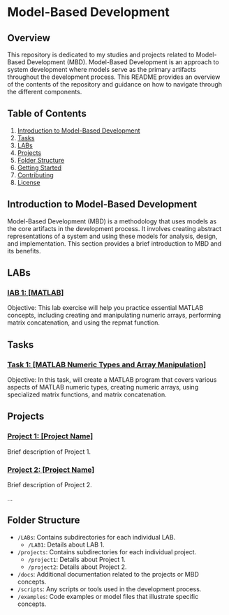 # Model-Based Development 

## Overview

This repository is dedicated to my studies and projects related to Model-Based Development (MBD). Model-Based Development is an approach to system development where models serve as the primary artifacts throughout the development process. This README provides an overview of the contents of the repository and guidance on how to navigate through the different components.

## Table of Contents

1. [Introduction to Model-Based Development](#introduction-to-model-based-development)
2. [Tasks](#Tasks)
3. [LABs](#LABs)
4. [Projects](#projects)
5. [Folder Structure](#folder-structure)
6. [Getting Started](#getting-started)
7. [Contributing](#contributing)
8. [License](#license)

## Introduction to Model-Based Development

Model-Based Development (MBD) is a methodology that uses models as the core artifacts in the development process. It involves creating abstract representations of a system and using these models for analysis, design, and implementation. This section provides a brief introduction to MBD and its benefits.

## LABs

### [lAB 1: [MATLAB]](LAB1.m)
Objective: This lab exercise will help you practice essential MATLAB concepts, including
creating and manipulating numeric arrays, performing matrix concatenation, and using the
repmat function.

## Tasks

### [Task 1: [MATLAB Numeric Types and Array Manipulation]](Task_1.m)
Objective: In this task,  will create a MATLAB program that covers various aspects of MATLAB numeric types, creating numeric arrays, using specialized matrix functions, and matrix concatenation.


## Projects

### [Project 1: [Project Name]](projects/project1/)

Brief description of Project 1.

### [Project 2: [Project Name]](projects/project2/)

Brief description of Project 2.

...

## Folder Structure
- `/LABs`: Contains subdirectories for each individual LAB.
  - `/LAB1`: Details about LAB 1.
- `/projects`: Contains subdirectories for each individual project.
  - `/project1`: Details about Project 1.
  - `/project2`: Details about Project 2.
- `/docs`: Additional documentation related to the projects or MBD concepts.
- `/scripts`: Any scripts or tools used in the development process.
- `/examples`: Code examples or model files that illustrate specific concepts.
